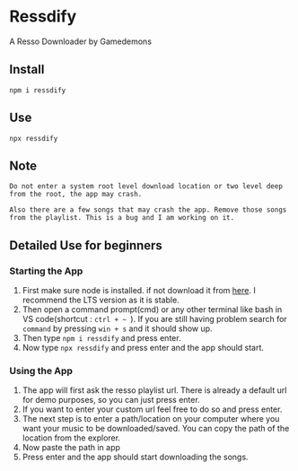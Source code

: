 # Ressdify

A Resso Downloader by Gamedemons

## Install
```
npm i ressdify
```

## Use
```
npx ressdify
```

## Note
```
Do not enter a system root level download location or two level deep from the root, the app may crash. 

Also there are a few songs that may crash the app. Remove those songs from the playlist. This is a bug and I am working on it.
```

## Detailed Use for beginners
### Starting the App
1. First make sure node is installed. if not download it from [here](https://nodejs.org/en/download). I recommend the LTS version as it is stable.
2. Then open a command prompt(cmd) or any other terminal like bash in VS code(shortcut : `ctrl + ~ `). If you are still having problem search for `command` by pressing `win + s` and it should show up.
3. Then type `npm i ressdify` and press enter.
4. Now type `npx ressdify` and press enter and the app should start.
### Using the App
1. The app will first ask the resso playlist url. There is already a default url for demo purposes, so you can just press enter.
2. If you want to enter your custom url feel free to do so and press enter.
3. The next step is to enter a path/location on your computer where you want your music to be downloaded/saved. You can copy the path of the location from the explorer.
4. Now paste the path in app
5. Press enter and the app should start downloading the songs.